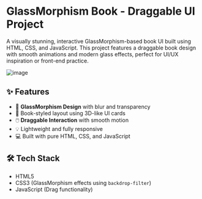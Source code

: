# GlassMorphism Book - Draggable UI Project
A visually stunning, interactive GlassMorphism-based book UI built using HTML, CSS, and JavaScript. This project features a draggable book design with smooth animations and modern glass effects, perfect for UI/UX inspiration or front-end practice.

![image](https://github.com/user-attachments/assets/8f20b247-2a04-4134-8b1e-a62c5d2bd0b2)


## ✨ Features
- 🔮 **GlassMorphism Design** with blur and transparency
- 📖 Book-styled layout using 3D-like UI cards
- 🖱️ **Draggable Interaction** with smooth motion
- 💡 Lightweight and fully responsive
- 💻 Built with pure HTML, CSS, and JavaScript

## 🛠️ Tech Stack
- HTML5
- CSS3 (GlassMorphism effects using `backdrop-filter`)
- JavaScript (Drag functionality)
